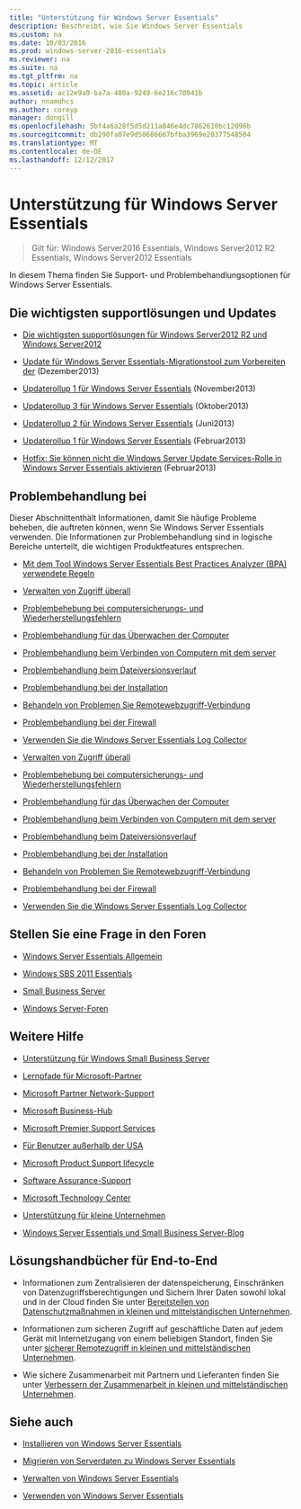 ```yaml
---
title: "Unterstützung für Windows Server Essentials"
description: Beschreibt, wie Sie Windows Server Essentials
ms.custom: na
ms.date: 10/03/2016
ms.prod: windows-server-2016-essentials
ms.reviewer: na
ms.suite: na
ms.tgt_pltfrm: na
ms.topic: article
ms.assetid: ac12e9a9-ba7a-480a-9249-6e216c70941b
author: nnamuhcs
ms.author: coreyp
manager: dongill
ms.openlocfilehash: 5bf4a6a28f5d5d211a846e4dc7862610bc12096b
ms.sourcegitcommit: db290fa07e9d50686667bfba3969e20377548504
ms.translationtype: MT
ms.contentlocale: de-DE
ms.lasthandoff: 12/12/2017
---
```

# <a name="support-windows-server-essentials"></a>Unterstützung für Windows Server Essentials

>Gilt für: Windows Server2016 Essentials, Windows Server2012 R2 Essentials, Windows Server2012 Essentials

In diesem Thema finden Sie Support- und Problembehandlungsoptionen für Windows Server Essentials.  
  
##  <a name="BKMK_Top"></a>Die wichtigsten supportlösungen und Updates  
  
-   [Die wichtigsten supportlösungen für Windows Server2012 R2 und Windows Server2012](http://blogs.technet.com/b/topsupportsolutions/archive/2014/02/04/top-support-solutions-for-microsoft-windows-server-2012.aspx)  
  
-   [Update für Windows Server Essentials-Migrationstool zum Vorbereiten der](https://support.microsoft.com/kb/2908176) (Dezember2013)  
  
-   [Updaterollup 1 für Windows Server Essentials](https://support.microsoft.com/kb/2887595) (November2013)  
  
-   [Updaterollup 3 für Windows Server Essentials](https://support.microsoft.com/kb/2862551) (Oktober2013)  
  
-   [Updaterollup 2 für Windows Server Essentials](https://support.microsoft.com/kb/2824160) (Juni2013)  
  
-   [Updaterollup 1 für Windows Server Essentials](https://support.microsoft.com/kb/2781267) (Februar2013)  
  
-   [Hotfix: Sie können nicht die Windows Server Update Services-Rolle in Windows Server Essentials aktivieren](https://support.microsoft.com/kb/2762663) (Februar2013)  
  
## <a name="troubleshoot"></a>Problembehandlung bei  
 Dieser Abschnittenthält Informationen, damit Sie häufige Probleme beheben, die auftreten können, wenn Sie Windows Server Essentials verwenden. Die Informationen zur Problembehandlung sind in logische Bereiche unterteilt, die wichtigen Produktfeatures entsprechen.  
  
-   [Mit dem Tool Windows Server Essentials Best Practices Analyzer (BPA) verwendete Regeln](../migrate/Rules-used-by-the-Windows-Server-Essentials-Best-Practices-Analyzer--BPA--Tool.md)  
  

-   [Verwalten von Zugriff überall](Troubleshoot-Anywhere-Access-in-Windows-Server-Essentials.md)  
  
-   [Problembehebung bei computersicherungs- und Wiederherstellungsfehlern](Troubleshoot-computer-backup-and-restore-errors-in-Windows-Server-Essentials.md)  
  
-   [Problembehandlung für das Überwachen der Computer](Troubleshoot-computer-monitoring-in-Windows-Server-Essentials.md)  
  
-   [Problembehandlung beim Verbinden von Computern mit dem server](Troubleshoot-connecting-computers-to-the-server-in-Windows-Server-Essentials.md)  
  
-   [Problembehandlung beim Dateiversionsverlauf](Troubleshoot-File-History-in-Windows-Server-Essentials.md)  
  
-   [Problembehandlung bei der Installation](Troubleshoot-Windows-Server-Essentials-installation.md)  
  
-   [Behandeln von Problemen Sie Remotewebzugriff-Verbindung](Troubleshoot-Remote-Web-Access-connectivity-in-Windows-Server-Essentials.md)  
  
-   [Problembehandlung bei der Firewall](Troubleshoot-your-firewall-in-Windows-Server-Essentials.md)  
  
-   [Verwenden Sie die Windows Server Essentials Log Collector](Use-the-Windows-Server-Essentials-Log-Collector.md)  

-   [Verwalten von Zugriff überall](../support/Troubleshoot-Anywhere-Access-in-Windows-Server-Essentials.md)  
  
-   [Problembehebung bei computersicherungs- und Wiederherstellungsfehlern](../support/Troubleshoot-computer-backup-and-restore-errors-in-Windows-Server-Essentials.md)  
  
-   [Problembehandlung für das Überwachen der Computer](../support/Troubleshoot-computer-monitoring-in-Windows-Server-Essentials.md)  
  
-   [Problembehandlung beim Verbinden von Computern mit dem server](../support/Troubleshoot-connecting-computers-to-the-server-in-Windows-Server-Essentials.md)  
  
-   [Problembehandlung beim Dateiversionsverlauf](../support/Troubleshoot-File-History-in-Windows-Server-Essentials.md)  
  
-   [Problembehandlung bei der Installation](../support/Troubleshoot-Windows-Server-Essentials-installation.md)  
  
-   [Behandeln von Problemen Sie Remotewebzugriff-Verbindung](../support/Troubleshoot-Remote-Web-Access-connectivity-in-Windows-Server-Essentials.md)  
  
-   [Problembehandlung bei der Firewall](../support/Troubleshoot-your-firewall-in-Windows-Server-Essentials.md)  
  
-   [Verwenden Sie die Windows Server Essentials Log Collector](../support/Use-the-Windows-Server-Essentials-Log-Collector.md)  

  
## <a name="ask-a-question-in-the-forums"></a>Stellen Sie eine Frage in den Foren  
  
-   [Windows Server Essentials Allgemein](https://social.technet.microsoft.com/Forums/windowsserver/home?forum=winserveressentials)  
  
-   [Windows SBS 2011 Essentials](https://social.technet.microsoft.com/Forums/home?forum=smallbusinessserver2011essentials)  
  
-   [Small Business Server](https://social.technet.microsoft.com/Forums/home?forum=smallbusinessserver)  
  
-   [Windows Server-Foren](https://social.technet.microsoft.com/Forums/windowsserver/home?category=windowsserver)  
  
## <a name="get-additional-help"></a>Weitere Hilfe  
  
-   [Unterstützung für Windows Small Business Server](https://support.microsoft.com/oas/default.aspx?gprid=1167&st=1&wfxredirect=1&sd=gn)  
  
-   [Lernpfade für Microsoft-Partner](https://mspartnerlp.mspartner.microsoft.com/LearningPath/LearningPath/DLPaths?trackId=559&rowId=1078&trackPathId=6605)  
  
-   [Microsoft Partner Network-Support](https://mspartner.microsoft.com/en/us/Pages/Support/get-support.aspx)  
  
-   [Microsoft Business-Hub](http://www.microsoftbusinesshub.com/Gigya/Insider)  
  
-   [Microsoft Premier Support Services](https://www.microsoft.com/microsoftservices/support.aspx)  
  
-   [Für Benutzer außerhalb der USA](https://support.microsoft.com/common/international.aspx?&sd=tech)  
  
-   [Microsoft Product Support lifecycle](https://support.microsoft.com/lifecycle/)  
  
-   [Software Assurance-Support](https://support.microsoft.com/default.aspx?scid=fh;%5Bln%5D;SoftAssurance)  
  
-   [Microsoft Technology Center](https://www.microsoft.com/mtc/default.aspx)  
  
-   [Unterstützung für kleine Unternehmen](https://smallbusiness.support.microsoft.com/contact)  
  
-   [Windows Server Essentials und Small Business Server-Blog](http://blogs.technet.com/b/sbs/)  
  
## <a name="end-to-end-solution-guides"></a>Lösungshandbücher für End-to-End  
  
-    Informationen zum Zentralisieren der datenspeicherung, Einschränken von Datenzugriffsberechtigungen und Sichern Ihrer Daten sowohl lokal und in der Cloud finden Sie unter [Bereitstellen von Datenschutzmaßnahmen in kleinen und mittelständischen Unternehmen](https://technet.microsoft.com/library/dn582043.aspx).  
  
-    Informationen zum sicheren Zugriff auf geschäftliche Daten auf jedem Gerät mit Internetzugang von einem beliebigen Standort, finden Sie unter [sicherer Remotezugriff in kleinen und mittelständischen Unternehmen](https://technet.microsoft.com/library/dn629457.aspx).  
  
-    Wie sichere Zusammenarbeit mit Partnern und Lieferanten finden Sie unter [Verbessern der Zusammenarbeit in kleinen und mittelständischen Unternehmen](https://technet.microsoft.com/library/dn747893.aspx).  
  
## <a name="see-also"></a>Siehe auch  
  
-   [Installieren von Windows Server Essentials](../install/Install-Windows-Server-Essentials.md)  
  
-   [Migrieren von Serverdaten zu Windows Server Essentials](../migrate/Migrate-Server-Data-to-Windows-Server-Essentials.md)  
  
-   [Verwalten von Windows Server Essentials](../manage/Manage-Windows-Server-Essentials.md)  
  
-   [Verwenden von Windows Server Essentials](../use/Use-Windows-Server-Essentials.md)
